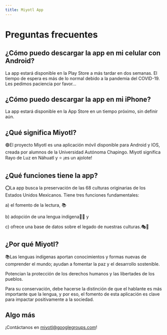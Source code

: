 ```yaml
---
title: Miyotl App
---
```


# Preguntas frecuentes

## ¿Cómo puedo descargar la app en mi celular con Android?

La app estará disponible en la Play Store a más tardar en dos semanas. El tiempo de espera es más de lo normal debido a la pandemia del COVID-19. Les pedimos paciencia por favor...

## ¿Cómo puedo descargar la app en mi iPhone?

La app estará disponible en la App Store en un tiempo próximo, sin definir aún.

## ¿Qué significa Miyotl?

🟢El proyecto Miyotl es una aplicación móvil disponible para Android y IOS, creada por alumnos de la Universidad Autónoma Chapingo. Miyotl significa Rayo de Luz en Náhuatl y ⭐️ ¡es un ajolote!

## ¿Qué funciones tiene la app?

⭕La app busca la preservación de las 68 culturas originarias de los Estados Unidos Mexicanos. Tiene tres funciones fundamentales:

 a) el fomento de la lectura, 📚

b) adopción de una lengua indígena👩‍🏫 y 

c) ofrece una base de datos sobre el legado de nuestras culturas.🎭📖

## ¿Por qué Miyotl?

📚Las lenguas indígenas aportan conocimientos y formas nuevas de comprender el mundo; ayudan a fomentar la paz y el desarrollo sostenible. 

Potencian la protección de los derechos humanos y las libertades de los pueblos. 

Para su conservación, debe hacerse la distinción de que el hablante es más importante que la lengua, y por eso, el fomento de esta aplicación es clave para impactar positivamente a la sociedad.

## Algo más

¡Contáctanos en <miyotl@googlegroups.com>!